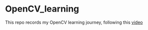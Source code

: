 # OpenCV_learning
This repo records my OpenCV learning journey, following this [video](https://youtu.be/oXlwWbU8l2o?si=c-F7IbabZawaTzXZ)
